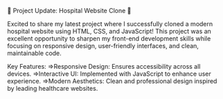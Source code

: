 🚀 Project Update: Hospital Website Clone 🏥

Excited to share my latest project where I successfully cloned a modern hospital website using HTML, CSS, and JavaScript! This project was an excellent opportunity to sharpen my front-end development skills while focusing on responsive design, user-friendly interfaces, and clean, maintainable code.

Key Features:
=>Responsive Design: Ensures accessibility across all devices.
=>Interactive UI: Implemented with JavaScript to enhance user experience.
=>Modern Aesthetics: Clean and professional design inspired by leading healthcare websites.
